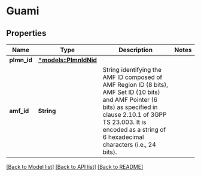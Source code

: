 # Guami

## Properties
Name | Type | Description | Notes
------------ | ------------- | ------------- | -------------
**plmn_id** | [***models::PlmnIdNid**](PlmnIdNid.md) |  | 
**amf_id** | **String** | String identifying the AMF ID composed of AMF Region ID (8 bits), AMF Set ID (10 bits) and AMF  Pointer (6 bits) as specified in clause 2.10.1 of 3GPP TS 23.003. It is encoded as a string of  6 hexadecimal characters (i.e., 24 bits).   | 

[[Back to Model list]](../README.md#documentation-for-models) [[Back to API list]](../README.md#documentation-for-api-endpoints) [[Back to README]](../README.md)


